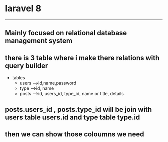 # laravel 8
__________________________________________

## Mainly  focused on relational database management system

## there is 3 table where i make there relations with query builder

- tables
    - users -->id,name,password
    - type  -->id, name
    - posts -->id, users_id, type_id, name or title, details
## posts.users_id , posts.type_id  will be join with users table users.id and  type table type.id
## then we can show those coloumns we need 